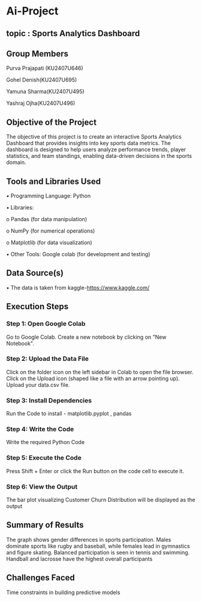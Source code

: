 # Ai-Project
## topic : Sports Analytics Dashboard
## Group Members
Purva Prajapati (KU2407U646)

Gohel Denish(KU2407U695)

Yamuna Sharma(KU2407U495)

Yashraj Ojha(KU2407U496)

## Objective of the Project
The objective of this project is to create an interactive Sports Analytics Dashboard that provides insights into key sports data metrics. The dashboard is designed to help users analyze performance trends, player statistics, and team standings, enabling data-driven decisions in the sports domain.
## Tools and Libraries Used

•	Programming Language: Python

•	Libraries:

o	Pandas (for data manipulation)

o	NumPy (for numerical operations)

o	Matplotlib  (for data visualization)

•	Other Tools: Google colab (for development and testing)

## Data Source(s)
•	The data is taken from kaggle-https://www.kaggle.com/
## Execution Steps
### Step 1: Open Google Colab
Go to Google Colab. Create a new notebook by clicking on "New Notebook".

### Step 2: Upload the Data File
Click on the folder icon on the left sidebar in Colab to open the file browser. Click on the Upload icon (shaped like a file with an arrow pointing up). Upload your data.csv file.

### Step 3: Install Dependencies
Run the Code to install - matplotlib.pyplot , pandas

### Step 4: Write the Code
Write the required Python Code

### Step 5: Execute the Code
Press Shift + Enter or click the Run button on the code cell to execute it.

### Step 6: View the Output
The bar plot visualizing Customer Churn Distribution will be displayed as the output
## Summary of Results
The graph shows gender differences in sports participation. Males dominate sports like rugby and baseball, while females lead in gymnastics and figure skating. Balanced participation is seen in tennis and swimming. Handball and lacrosse have the highest overall participants
## Challenges Faced
Time constraints in building predictive models
